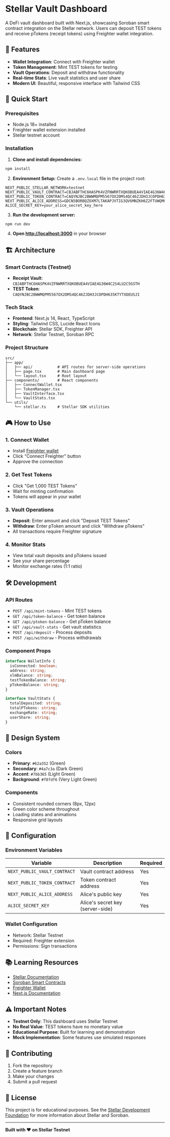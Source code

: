 # Stellar Vault Dashboard

A DeFi vault dashboard built with Next.js, showcasing Soroban smart contract integration on the Stellar network. Users can deposit TEST tokens and receive pTokens (receipt tokens) using Freighter wallet integration.

## 🎯 Features

- **Wallet Integration**: Connect with Freighter wallet
- **Token Management**: Mint TEST tokens for testing
- **Vault Operations**: Deposit and withdraw functionality
- **Real-time Stats**: Live vault statistics and user share
- **Modern UI**: Beautiful, responsive interface with Tailwind CSS

## 🚀 Quick Start

### Prerequisites

- Node.js 18+ installed
- Freighter wallet extension installed
- Stellar testnet account

### Installation

1. **Clone and install dependencies:**
```bash
npm install
```

2. **Environment Setup:**
Create a `.env.local` file in the project root:
```env
NEXT_PUBLIC_STELLAR_NETWORK=testnet
NEXT_PUBLIC_VAULT_CONTRACT=CBJABFTHC6HASPK4VZFNWRRTXQKOBUEA4VIAE4G36W4C2S4LU2C5GSTH
NEXT_PUBLIC_TOKEN_CONTRACT=CAQYNJBC2BWWMQPM5567OX2DMS4QC46ZJDH3JCOPDH635KTYTXDEUSJI
NEXT_PUBLIC_ALICE_ADDRESS=GDCN5BORBQZOXM7LTAKAPJVTIG3QV6MNZKH6Z2FTUWQMCITZSN7RIB2T
ALICE_SECRET_KEY=your_alice_secret_key_here
```

3. **Run the development server:**
```bash
npm run dev
```

4. **Open [http://localhost:3000](http://localhost:3000)** in your browser

## 🏗️ Architecture

### Smart Contracts (Testnet)
- **Receipt Vault**: `CBJABFTHC6HASPK4VZFNWRRTXQKOBUEA4VIAE4G36W4C2S4LU2C5GSTH`
- **TEST Token**: `CAQYNJBC2BWWMQPM5567OX2DMS4QC46ZJDH3JCOPDH635KTYTXDEUSJI`

### Tech Stack
- **Frontend**: Next.js 14, React, TypeScript
- **Styling**: Tailwind CSS, Lucide React Icons
- **Blockchain**: Stellar SDK, Freighter API
- **Network**: Stellar Testnet, Soroban RPC

### Project Structure
```
src/
├── app/
│   ├── api/           # API routes for server-side operations
│   ├── page.tsx       # Main dashboard page
│   └── layout.tsx     # Root layout
├── components/        # React components
│   ├── ConnectWallet.tsx
│   ├── TokenManager.tsx
│   ├── VaultInterface.tsx
│   └── VaultStats.tsx
└── utils/
    └── stellar.ts     # Stellar SDK utilities
```

## 🎮 How to Use

### 1. Connect Wallet
- Install [Freighter wallet](https://freighter.app/)
- Click "Connect Freighter" button
- Approve the connection

### 2. Get Test Tokens
- Click "Get 1,000 TEST Tokens" 
- Wait for minting confirmation
- Tokens will appear in your wallet

### 3. Vault Operations
- **Deposit**: Enter amount and click "Deposit TEST Tokens"
- **Withdraw**: Enter pToken amount and click "Withdraw pTokens"
- All transactions require Freighter signature

### 4. Monitor Stats
- View total vault deposits and pTokens issued
- See your share percentage
- Monitor exchange rates (1:1 ratio)

## 🛠️ Development

### API Routes
- `POST /api/mint-tokens` - Mint TEST tokens
- `GET /api/token-balance` - Get token balance
- `GET /api/ptoken-balance` - Get pToken balance
- `GET /api/vault-stats` - Get vault statistics
- `POST /api/deposit` - Process deposits
- `POST /api/withdraw` - Process withdrawals

### Component Props
```typescript
interface WalletInfo {
  isConnected: boolean;
  address: string;
  xlmBalance: string;
  testTokenBalance: string;
  pTokenBalance: string;
}

interface VaultStats {
  totalDeposited: string;
  totalPTokens: string;
  exchangeRate: string;
  userShare: string;
}
```

## 🎨 Design System

### Colors
- **Primary**: `#62a352` (Green)
- **Secondary**: `#4a7c3a` (Dark Green)
- **Accent**: `#7bb365` (Light Green)
- **Background**: `#f8fdf6` (Very Light Green)

### Components
- Consistent rounded corners (8px, 12px)
- Green color scheme throughout
- Loading states and animations
- Responsive grid layouts

## 🔧 Configuration

### Environment Variables
| Variable | Description | Required |
|----------|-------------|----------|
| `NEXT_PUBLIC_VAULT_CONTRACT` | Vault contract address | Yes |
| `NEXT_PUBLIC_TOKEN_CONTRACT` | Token contract address | Yes |
| `NEXT_PUBLIC_ALICE_ADDRESS` | Alice's public key | Yes |
| `ALICE_SECRET_KEY` | Alice's secret key (server-side) | Yes |

### Wallet Configuration
- Network: Stellar Testnet
- Required: Freighter extension
- Permissions: Sign transactions

## 📚 Learning Resources

- [Stellar Documentation](https://developers.stellar.org/)
- [Soroban Smart Contracts](https://stellar.org/soroban)
- [Freighter Wallet](https://freighter.app/)
- [Next.js Documentation](https://nextjs.org/docs)

## ⚠️ Important Notes

- **Testnet Only**: This dashboard uses Stellar Testnet
- **No Real Value**: TEST tokens have no monetary value
- **Educational Purpose**: Built for learning and demonstration
- **Mock Implementation**: Some features use simulated responses

## 🤝 Contributing

1. Fork the repository
2. Create a feature branch
3. Make your changes
4. Submit a pull request

## 📄 License

This project is for educational purposes. See the [Stellar Development Foundation](https://stellar.org/) for more information about Stellar and Soroban.

---

**Built with ❤️ on Stellar Testnet**
